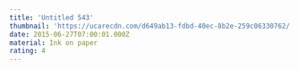 ```yaml
---
title: 'Untitled 543'
thumbnail: 'https://ucarecdn.com/d649ab13-fdbd-40ec-8b2e-259c06330762/'
date: 2015-06-27T07:00:01.000Z
material: Ink on paper
rating: 4
---
```


